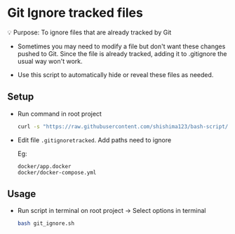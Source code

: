 # Git Ignore tracked files

💡 Purpose: To ignore files that are already tracked by Git

- Sometimes you may need to modify a file but don't want these changes pushed to Git. Since the file is already tracked, adding it to .gitignore the usual way won't work.

- Use this script to automatically hide or reveal these files as needed.

## Setup

- Run command in root project

    ```bash
    curl -s "https://raw.githubusercontent.com/shishima123/bash-script/master/git-ignore-files-tracked/setup.sh" | bash
    ```

- Edit file `.gitignoretracked`. Add paths need to ignore

    Eg:
    ```
    docker/app.docker
    docker/docker-compose.yml
    ```

## Usage

- Run script in terminal on root project -> Select options in terminal

    ```bash
    bash git_ignore.sh
    ```